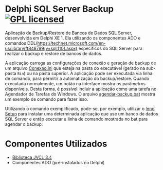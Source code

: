 # Delphi SQL Server Backup [![GPL licensed](https://img.shields.io/badge/license-GPL-blue.svg)](http://www.gnu.org/licenses/gpl-3.0)

Aplicação de Backup/Restore de Bancos de Dados SQL Server, desenvolvida em Delphi XE 1.
Ela utilizando os componentes ADO e comandos DDL(https://technet.microsoft.com/en-us/library/ff848799(v=sql.110).aspx) específicos do SQL Server
para realizar o backup e restore de bancos de dados.

A aplicação carrega as configurações de conexão e geração de backup de um arquivo [Conexao.ini](Conexao.ini)
que esteja na pasta do executável (gerado na sub-pasta `Bin`) ou na pasta superior.
A aplicação pode ser executada via linha de comando, para permitir a automatização do backup/restore.
Quando executada normalmente, um botão na interface mostra os parâmetros disponíveis.
Desta forma, é possível incluir a aplicação como uma tarefa no Agendador de Tarefas do Windows.
O arquivo [agendar-backup.bat](agendar-backup.bat) mostra um exemplo de comando para fazer isso.

Utilizando o comando exemplificado, pode-se, por exemplo, utilizar o [Inno Setup](http://www.jrsoftware.org/isinfo.php) 
para instalar uma determinada aplicação que use um banco de dados SQL Server e então executar
a linha de comando mostrada no bat para agendar o backup.

# Componentes Utilizados

- [Biblioteca JVCL 3.4](http://jvcl.delphi-jedi.org)
- Componentes ADO (pré-instalados no Delphi)